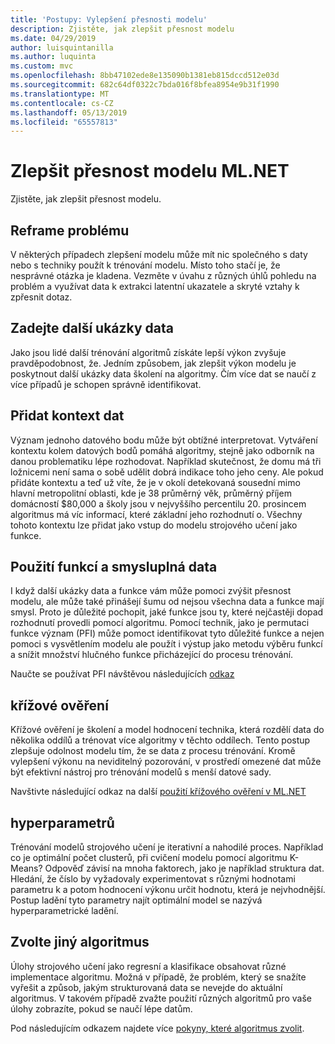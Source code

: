 ```yaml
---
title: 'Postupy: Vylepšení přesnosti modelu'
description: Zjistěte, jak zlepšit přesnost modelu
ms.date: 04/29/2019
author: luisquintanilla
ms.author: luquinta
ms.custom: mvc
ms.openlocfilehash: 8bb47102ede8e135090b1381eb815dccd512e03d
ms.sourcegitcommit: 682c64df0322c7bda016f8bfea8954e9b31f1990
ms.translationtype: MT
ms.contentlocale: cs-CZ
ms.lasthandoff: 05/13/2019
ms.locfileid: "65557813"
---
```

# <a name="improve-mlnet-model-accuracy"></a>Zlepšit přesnost modelu ML.NET

Zjistěte, jak zlepšit přesnost modelu.

## <a name="reframe-the-problem"></a>Reframe problému

V některých případech zlepšení modelu může mít nic společného s daty nebo s techniky použít k trénování modelu. Místo toho stačí je, že nesprávné otázka je kladena. Vezměte v úvahu z různých úhlů pohledu na problém a využívat data k extrakci latentní ukazatele a skryté vztahy k zpřesnit dotaz.

## <a name="provide-more-data-samples"></a>Zadejte další ukázky data

Jako jsou lidé další trénování algoritmů získáte lepší výkon zvyšuje pravděpodobnost, že. Jedním způsobem, jak zlepšit výkon modelu je poskytnout další ukázky data školení na algoritmy. Čím více dat se naučí z více případů je schopen správně identifikovat.

## <a name="add-context-to-the-data"></a>Přidat kontext dat

Význam jednoho datového bodu může být obtížné interpretovat. Vytváření kontextu kolem datových bodů pomáhá algoritmy, stejně jako odborník na danou problematiku lépe rozhodovat. Například skutečnost, že domu má tři ložnicemi není sama o sobě udělit dobrá indikace toho jeho ceny. Ale pokud přidáte kontextu a teď už víte, že je v okolí detekovaná sousední mimo hlavní metropolitní oblasti, kde je 38 průměrný věk, průměrný příjem domácností $80,000 a školy jsou v nejvyššího percentilu 20. prosincem algoritmus má víc informací, které základní jeho rozhodnutí o. Všechny tohoto kontextu lze přidat jako vstup do modelu strojového učení jako funkce.

## <a name="use-meaningful-data-and-features"></a>Použití funkcí a smysluplná data

I když další ukázky data a funkce vám může pomoci zvýšit přesnost modelu, ale může také přinášejí šumu od nejsou všechna data a funkce mají smysl. Proto je důležité pochopit, jaké funkce jsou ty, které nejčastěji dopad rozhodnutí provedli pomocí algoritmu. Pomocí technik, jako je permutaci funkce význam (PFI) může pomoct identifikovat tyto důležité funkce a nejen pomoci s vysvětlením modelu ale použít i výstup jako metodu výběru funkcí a snížit množství hlučného funkce přicházející do procesu trénování.

Naučte se používat PFI návštěvou následujících [odkaz](../how-to-guides/explain-machine-learning-model-permutation-feature-importance-ml-net.md)

## <a name="cross-validation"></a>křížové ověření

Křížové ověření je školení a model hodnocení technika, která rozdělí data do několika oddílů a trénovat více algoritmy v těchto oddílech. Tento postup zlepšuje odolnost modelu tím, že se data z procesu trénování. Kromě vylepšení výkonu na neviditelný pozorování, v prostředí omezené dat může být efektivní nástroj pro trénování modelů s menší datové sady.

Navštivte následující odkaz na další [použití křížového ověření v ML.NET](../how-to-guides/train-machine-learning-model-cross-validation-ml-net.md)

## <a name="hyperparameter-tuning"></a>hyperparametrů

Trénování modelů strojového učení je iterativní a nahodilé proces. Například co je optimální počet clusterů, při cvičení modelu pomocí algoritmu K-Means? Odpověď závisí na mnoha faktorech, jako je například struktura dat. Hledání, že číslo by vyžadovaly experimentovat s různými hodnotami parametru k a potom hodnocení výkonu určit hodnotu, která je nejvhodnější. Postup ladění tyto parametry najít optimální model se nazývá hyperparametrické ladění.

## <a name="choose-a-different-algorithm"></a>Zvolte jiný algoritmus

Úlohy strojového učení jako regresní a klasifikace obsahovat různé implementace algoritmu. Možná v případě, že problém, který se snažíte vyřešit a způsob, jakým strukturovaná data se nevejde do aktuální algoritmus. V takovém případě zvažte použití různých algoritmů pro vaše úlohy zobrazíte, pokud se naučí lépe datům.

Pod následujícím odkazem najdete více [pokyny, které algoritmus zvolit](../how-to-choose-an-ml-net-algorithm.md).
